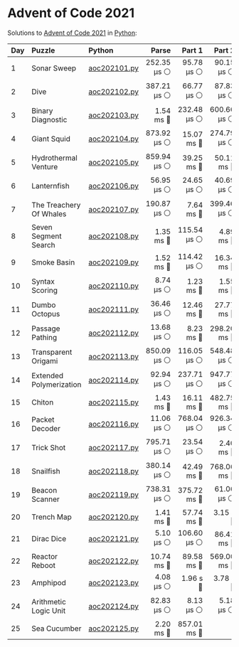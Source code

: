 # Advent of Code 2021

Solutions to [Advent of Code 2021](https://adventofcode.com/2021/) in [Python](https://www.python.org/):

| Day  | Puzzle                  | Python                                                  |       Parse |      Part 1 |      Part 2 |       Total |
| :--- | :---------------------- | :------------------------------------------------------ | ----------: | ----------: | ----------: | ----------: |
| 1    | Sonar Sweep             | [aoc202101.py](01_sonar_sweep/aoc202101.py)             | 252.35 μs ⚪️ |  95.78 μs ⚪️ |  90.15 μs ⚪️ | 438.28 μs ⚪️ |
| 2    | Dive                    | [aoc202102.py](02_dive/aoc202102.py)                    | 387.21 μs ⚪️ |  66.77 μs ⚪️ |  87.83 μs ⚪️ | 541.81 μs ⚪️ |
| 3    | Binary Diagnostic       | [aoc202103.py](03_binary_diagnostic/aoc202103.py)       |   1.54 ms 🔵 | 232.48 μs ⚪️ | 600.66 μs ⚪️ |   2.37 ms 🔵 |
| 4    | Giant Squid             | [aoc202104.py](04_giant_squid/aoc202104.py)             | 873.92 μs ⚪️ |  15.07 ms 🔵 | 274.79 μs ⚪️ |  16.21 ms 🔵 |
| 5    | Hydrothermal Venture    | [aoc202105.py](05_hydrothermal_venture/aoc202105.py)    | 859.94 μs ⚪️ |  39.25 ms 🔵 |  50.11 ms 🔵 |  90.21 ms 🔵 |
| 6    | Lanternfish             | [aoc202106.py](06_lanternfish/aoc202106.py)             |  56.95 μs ⚪️ |  24.65 μs ⚪️ |  40.69 μs ⚪️ | 122.29 μs ⚪️ |
| 7    | The Treachery Of Whales | [aoc202107.py](07_the_treachery_of_whales/aoc202107.py) | 190.87 μs ⚪️ |   7.64 ms 🔵 | 399.46 μs ⚪️ |   8.23 ms 🔵 |
| 8    | Seven Segment Search    | [aoc202108.py](08_seven_segment_search/aoc202108.py)    |   1.35 ms 🔵 | 115.54 μs ⚪️ |   4.89 ms 🔵 |   6.36 ms 🔵 |
| 9    | Smoke Basin             | [aoc202109.py](09_smoke_basin/aoc202109.py)             |   1.52 ms 🔵 | 114.42 μs ⚪️ |  16.34 ms 🔵 |  17.97 ms 🔵 |
| 10   | Syntax Scoring          | [aoc202110.py](10_syntax_scoring/aoc202110.py)          |   8.74 μs ⚪️ |   1.23 ms 🔵 |   1.55 ms 🔵 |   2.80 ms 🔵 |
| 11   | Dumbo Octopus           | [aoc202111.py](11_dumbo_octopus/aoc202111.py)           |  36.46 μs ⚪️ |  12.46 ms 🔵 |  27.77 ms 🔵 |  40.27 ms 🔵 |
| 12   | Passage Pathing         | [aoc202112.py](12_passage_pathing/aoc202112.py)         |  13.68 μs ⚪️ |   8.23 ms 🔵 | 298.20 ms 🔵 | 306.45 ms 🔵 |
| 13   | Transparent Origami     | [aoc202113.py](13_transparent_origami/aoc202113.py)     | 850.09 μs ⚪️ | 116.05 μs ⚪️ | 548.48 μs ⚪️ |   1.51 ms 🔵 |
| 14   | Extended Polymerization | [aoc202114.py](14_extended_polymerization/aoc202114.py) |  92.94 μs ⚪️ | 237.71 μs ⚪️ | 947.77 μs ⚪️ |   1.28 ms 🔵 |
| 15   | Chiton                  | [aoc202115.py](15_chiton/aoc202115.py)                  |   1.43 ms 🔵 |  16.11 ms 🔵 | 482.75 ms 🔵 | 500.30 ms 🔵 |
| 16   | Packet Decoder          | [aoc202116.py](16_packet_decoder/aoc202116.py)          |  11.06 μs ⚪️ | 768.04 μs ⚪️ | 926.34 μs ⚪️ |   1.71 ms 🔵 |
| 17   | Trick Shot              | [aoc202117.py](17_trick_shot/aoc202117.py)              | 795.71 μs ⚪️ |  23.54 μs ⚪️ |   2.40 ms 🔵 |   3.22 ms 🔵 |
| 18   | Snailfish               | [aoc202118.py](18_snailfish/aoc202118.py)               | 380.14 μs ⚪️ |  42.49 ms 🔵 | 768.06 ms 🔵 | 810.94 ms 🔵 |
| 19   | Beacon Scanner          | [aoc202119.py](19_beacon_scanner/aoc202119.py)          | 738.31 μs ⚪️ | 375.72 ms 🔵 |  61.06 μs ⚪️ | 376.52 ms 🔵 |
| 20   | Trench Map              | [aoc202120.py](20_trench_map/aoc202120.py)              |   1.41 ms 🔵 |  57.74 ms 🔵 |    3.15 s 🔴 |    3.21 s 🔴 |
| 21   | Dirac Dice              | [aoc202121.py](21_dirac_dice/aoc202121.py)              |   5.10 μs ⚪️ | 106.60 μs ⚪️ |  86.41 ms 🔵 |  86.52 ms 🔵 |
| 22   | Reactor Reboot          | [aoc202122.py](22_reactor_reboot/aoc202122.py)          |  10.74 ms 🔵 |  89.58 ms 🔵 | 569.00 ms 🔵 | 669.32 ms 🔵 |
| 23   | Amphipod                | [aoc202123.py](23_amphipod/aoc202123.py)                |   4.08 μs ⚪️ |    1.96 s 🔴 |    3.78 s 🔴 |    5.74 s 🔴 |
| 24   | Arithmetic Logic Unit   | [aoc202124.py](24_arithmetic_logic_unit/aoc202124.py)   |  82.83 μs ⚪️ |   8.13 μs ⚪️ |   5.18 μs ⚪️ |  96.14 μs ⚪️ |
| 25   | Sea Cucumber            | [aoc202125.py](25_sea_cucumber/aoc202125.py)            |   2.20 ms 🔵 | 857.01 ms 🔵 |             | 859.21 ms 🔵 |
